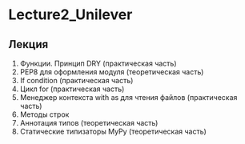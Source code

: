 # Lecture2_Unilever

## Лекция
1. Функции. Принцип DRY (практическая часть)
1. PEP8 для оформления модуля (теоретическая часть)
1. If condition (практическая часть)
1. Цикл for (практическая часть)
1. Менеджер контекста with as для чтения файлов (практическая часть)
1. Методы строк
1. Аннотация типов (теоретическая часть)
1. Статические типизаторы MyPy (теоретическая часть)
